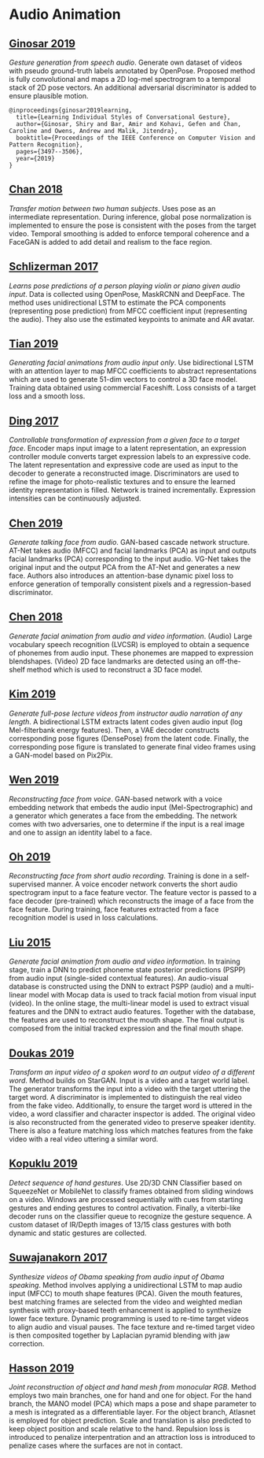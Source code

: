 # Audio Animation

## [Ginosar 2019](https://arxiv.org/pdf/1906.04160.pdf)

*Gesture generation from speech audio*. Generate own dataset of videos with pseudo ground-truth labels annotated by OpenPose. Proposed method is fully convolutional and maps a 2D log-mel spectrogram to a temporal stack of 2D pose vectors. An additional adversarial discriminator is added to ensure plausible motion.

```
@inproceedings{ginosar2019learning,
  title={Learning Individual Styles of Conversational Gesture},
  author={Ginosar, Shiry and Bar, Amir and Kohavi, Gefen and Chan, Caroline and Owens, Andrew and Malik, Jitendra},
  booktitle={Proceedings of the IEEE Conference on Computer Vision and Pattern Recognition},
  pages={3497--3506},
  year={2019}
}
```

## [Chan 2018](https://arxiv.org/pdf/1808.07371.pdf)

*Transfer motion between two human subjects*. Uses pose as an intermediate representation. During inference, global pose normalization is implemented to ensure the pose is consistent with the poses from the target video. Temporal smoothing is added to enforce temporal coherence and a FaceGAN is added to add detail and realism to the face region.

## [Schlizerman 2017](https://arxiv.org/pdf/1712.09382.pdf)

*Learns pose predictions of a person playing violin or piano given audio input*. Data is collected using OpenPose, MaskRCNN and DeepFace. The method uses unidirectional LSTM to estimate the PCA components (representing pose prediction) from MFCC coefficient input (representing the audio). They also use  the estimated keypoints to animate and AR avatar.

## [Tian 2019](https://arxiv.org/pdf/1905.11142.pdf)

*Generating facial animations from audio input only*. Use bidirectional LSTM with an attention layer to map MFCC coefficients to abstract representations which are used to generate 51-dim vectors to control a 3D face model. Training data obtained using commercial Faceshift. Loss consists of a target loss and a smooth loss.

## [Ding 2017](https://arxiv.org/pdf/1709.03842.pdf)

*Controllable transformation of expression from a given face to a target face*. Encoder maps input image to a latent representation, an expression controller module converts target expression labels to an expressive code. The latent representation and expressive code are used as input to the decoder to generate a reconstructed image. Discriminators are used to refine the image for photo-realistic textures and to ensure the learned identity representation is filled. Network is trained incrementally. Expression intensities can be continuously adjusted.

## [Chen 2019](https://arxiv.org/pdf/1905.03820.pdf)

*Generate talking face from audio*. GAN-based cascade network structure. AT-Net takes audio (MFCC) and facial landmarks (PCA) as input and outputs facial landmarks (PCA) corresponding to the input audio. VG-Net takes the original input and the output PCA from the AT-Net and generates a new face. Authors also introduces an attention-base dynamic pixel loss to enforce generation of temporally consistent pixels and a regression-based discriminator.

## [Chen 2018](https://ieeexplore.ieee.org/document/8461502)

*Generate facial animation from audio and video information*. (Audio) Large vocabulary speech recognition (LVCSR) is employed to obtain a sequence of phonemes from audio input. These phonemes are mapped to expression blendshapes. (Video) 2D face landmarks are detected using an off-the-shelf method which is used to reconstruct a 3D face model.

## [Kim 2019](https://arxiv.org/pdf/1907.02253.pdf)

*Generate full-pose lecture videos from instructor audio narration of any length*. A bidirectional LSTM extracts latent codes given audio input (log Mel-filterbank energy features). Then, a VAE decoder constructs corresponding pose figures (DensePose) from the latent code. Finally, the corresponding pose figure is translated to generate final video frames using a GAN-model based on Pix2Pix.

## [Wen 2019](https://arxiv.org/pdf/1905.10604.pdf)

*Reconstructing face from voice*. GAN-based network with a voice embedding network that embeds the audio input (Mel-Spectrographic) and a generator which generates a face from the embedding. The network comes with two adversaries, one to determine if the input is a real image and one to assign an identity label to a face.

## [Oh 2019](https://arxiv.org/pdf/1905.09773.pdf)

*Reconstructing face from short audio recording*. Training is done in a self-supervised manner. A voice encoder network converts the short audio spectrogram input to a face feature vector. The feature vector is passed to a face decoder (pre-trained) which reconstructs the image of a face from the face feature. During training, face features extracted from a face recognition model is used  in loss calculations.

## [Liu 2015](http://cgcad.thss.tsinghua.edu.cn/xufeng/cameraReady_sigAsia15.pdf)

*Generate facial animation from audio and video information*. In training stage, train a DNN to predict phoneme state posterior predictions (PSPP) from audio input (single-sided contextual features). An audio-visual database is constructed using the DNN to extract PSPP (audio) and a multi-linear model with Mocap data is used to track facial motion from visual input (video). In the online stage, the multi-linear model is used to extract visual features and the DNN to extract audio features. Together with the database, the features are used to reconstruct the mouth shape. The final output is composed from the initial tracked expression and the final mouth shape.

## [Doukas 2019](https://arxiv.org/pdf/1905.12043.pdf)

*Transform an input video of a spoken word to an output video of a different word*. Method builds on StarGAN. Input is a video and a target world label. The generator transforms the input into a video with the target uttering the target word. A discriminator is implemented to distinguish the real video from the fake video. Additionally, to ensure the target word is uttered in the video, a word classifier and character inspector is added. The original video is also reconstructed from the generated video to preserve speaker identity. There is also a feature matching loss which matches features from the fake video with a real video uttering a similar word.

## [Kopuklu 2019](https://arxiv.org/pdf/1905.04225.pdf)

*Detect sequence of hand gestures*. Use 2D/3D CNN Classifier based on SqueezeNet or MobileNet to classify frames obtained from sliding windows on a video. Windows are processed sequentially with cues from starting gestures and ending gestures to control activation. Finally, a viterbi-like decoder runs on the classifier queue to recognize the gesture sequence. A custom dataset of IR/Depth images of 13/15 class gestures with both dynamic and static gestures are collected.

## [Suwajanakorn 2017](https://grail.cs.washington.edu/projects/AudioToObama/siggraph17_obama.pdf)

*Synthesize videos of Obama speaking from audio input of Obama speaking*. Method involves applying a unidirectional LSTM to map audio input (MFCC) to mouth shape features (PCA). Given the mouth features, best matching frames are selected from the video and  weighted median synthesis with proxy-based teeth enhancement is applied to synthesize lower face texture. Dynamic programming is used to re-time target videos to align audio and visual pauses. The face texture and re-timed target video is then composited together by Laplacian pyramid blending with jaw correction.

## [Hasson 2019](https://arxiv.org/pdf/1904.05767.pdf)

*Joint reconstruction of object and hand mesh from monocular RGB*. Method employs two main branches, one for hand and one for object. For the hand branch, the MANO model (PCA) which maps a pose and shape parameter to a mesh is integrated as a differentiable layer. For the object branch, Atlasnet is employed for object prediction. Scale and translation is also predicted to keep object position and scale relative to the hand. Repulsion loss is introduced  to penalize interpentration and an attraction loss is introduced to penalize cases where the surfaces are not in contact.